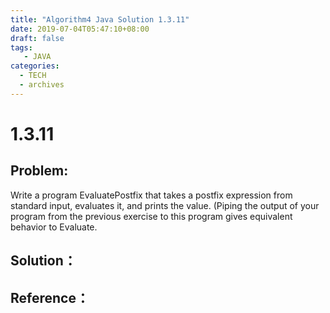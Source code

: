 ```yaml
---
title: "Algorithm4 Java Solution 1.3.11"
date: 2019-07-04T05:47:10+08:00
draft: false
tags:
   - JAVA
categories:
  - TECH
  - archives
---
```



# 1.3.11

## Problem:

Write a program EvaluatePostfix that takes a postfix expression from standard input, evaluates it, and prints the value. (Piping the output of your program from the previous exercise to this program gives equivalent behavior to Evaluate.

## Solution：


## Reference：


